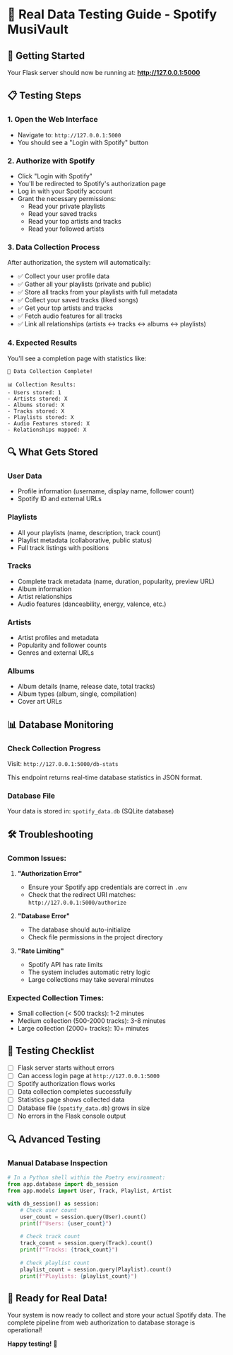 # 🎵 Real Data Testing Guide - Spotify MusiVault

## 🚀 Getting Started

Your Flask server should now be running at: **http://127.0.0.1:5000**

## 📋 Testing Steps

### 1. **Open the Web Interface**
- Navigate to: `http://127.0.0.1:5000`
- You should see a "Login with Spotify" button

### 2. **Authorize with Spotify**
- Click "Login with Spotify"
- You'll be redirected to Spotify's authorization page
- Log in with your Spotify account
- Grant the necessary permissions:
  - Read your private playlists
  - Read your saved tracks
  - Read your top artists and tracks
  - Read your followed artists

### 3. **Data Collection Process**
After authorization, the system will automatically:
- ✅ Collect your user profile data
- ✅ Gather all your playlists (private and public)
- ✅ Store all tracks from your playlists with full metadata
- ✅ Collect your saved tracks (liked songs)
- ✅ Get your top artists and tracks
- ✅ Fetch audio features for all tracks
- ✅ Link all relationships (artists ↔ tracks ↔ albums ↔ playlists)

### 4. **Expected Results**
You'll see a completion page with statistics like:
```
🎉 Data Collection Complete!

📊 Collection Results:
- Users stored: 1
- Artists stored: X
- Albums stored: X
- Tracks stored: X
- Playlists stored: X
- Audio Features stored: X
- Relationships mapped: X
```

## 🔍 What Gets Stored

### **User Data**
- Profile information (username, display name, follower count)
- Spotify ID and external URLs

### **Playlists**
- All your playlists (name, description, track count)
- Playlist metadata (collaborative, public status)
- Full track listings with positions

### **Tracks**
- Complete track metadata (name, duration, popularity, preview URL)
- Album information
- Artist relationships
- Audio features (danceability, energy, valence, etc.)

### **Artists**
- Artist profiles and metadata
- Popularity and follower counts
- Genres and external URLs

### **Albums**
- Album details (name, release date, total tracks)
- Album types (album, single, compilation)
- Cover art URLs

## 📊 Database Monitoring

### Check Collection Progress
Visit: `http://127.0.0.1:5000/db-stats`

This endpoint returns real-time database statistics in JSON format.

### Database File
Your data is stored in: `spotify_data.db` (SQLite database)

## 🛠️ Troubleshooting

### Common Issues:

1. **"Authorization Error"**
   - Ensure your Spotify app credentials are correct in `.env`
   - Check that the redirect URI matches: `http://127.0.0.1:5000/authorize`

2. **"Database Error"**
   - The database should auto-initialize
   - Check file permissions in the project directory

3. **"Rate Limiting"**
   - Spotify API has rate limits
   - The system includes automatic retry logic
   - Large collections may take several minutes

### Expected Collection Times:
- Small collection (< 500 tracks): 1-2 minutes
- Medium collection (500-2000 tracks): 3-8 minutes  
- Large collection (2000+ tracks): 10+ minutes

## 🎯 Testing Checklist

- [ ] Flask server starts without errors
- [ ] Can access login page at `http://127.0.0.1:5000`
- [ ] Spotify authorization flows works
- [ ] Data collection completes successfully
- [ ] Statistics page shows collected data
- [ ] Database file (`spotify_data.db`) grows in size
- [ ] No errors in the Flask console output

## 🔍 Advanced Testing

### Manual Database Inspection
```python
# In a Python shell within the Poetry environment:
from app.database import db_session
from app.models import User, Track, Playlist, Artist

with db_session() as session:
    # Check user count
    user_count = session.query(User).count()
    print(f"Users: {user_count}")
    
    # Check track count
    track_count = session.query(Track).count()
    print(f"Tracks: {track_count}")
    
    # Check playlist count
    playlist_count = session.query(Playlist).count()
    print(f"Playlists: {playlist_count}")
```

## 🚀 Ready for Real Data!

Your system is now ready to collect and store your actual Spotify data. The complete pipeline from web authorization to database storage is operational!

**Happy testing!** 🎉
